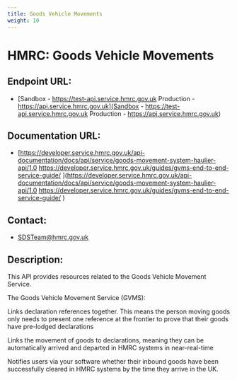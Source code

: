 ```yaml
---
title: Goods Vehicle Movements
weight: 10
---
```


# HMRC: Goods Vehicle Movements

## Endpoint URL:
 - [Sandbox - https://test-api.service.hmrc.gov.uk 
Production - https://api.service.hmrc.gov.uk](Sandbox - https://test-api.service.hmrc.gov.uk 
Production - https://api.service.hmrc.gov.uk)

## Documentation URL:
 - [https://developer.service.hmrc.gov.uk/api-documentation/docs/api/service/goods-movement-system-haulier-api/1.0 
https://developer.service.hmrc.gov.uk/guides/gvms-end-to-end-service-guide/ ](https://developer.service.hmrc.gov.uk/api-documentation/docs/api/service/goods-movement-system-haulier-api/1.0 
https://developer.service.hmrc.gov.uk/guides/gvms-end-to-end-service-guide/ )

## Contact:
 - [SDSTeam@hmrc.gov.uk](mailto:SDSTeam@hmrc.gov.uk)

## Description:
This API provides resources related to the Goods Vehicle Movement Service.

The Goods Vehicle Movement Service (GVMS):

Links declaration references together. This means the person moving goods only needs to present one reference at the frontier to prove that their goods have pre-lodged declarations

Links the movement of goods to declarations, meaning they can be automatically arrived and departed in HMRC systems in near-real-time

Notifies users via your software whether their inbound goods have been successfully cleared in HMRC systems by the time they arrive in the UK.

